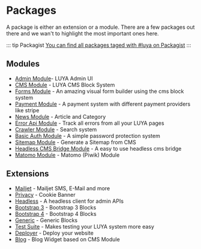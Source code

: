 # Packages

A package is either an extension or a module. There are a few packages out there and we wan't to highlight the most important ones here.

::: tip Packagist
[You can find all packages taged with #luya on Packagist](https://packagist.org/?tags=luya)
:::

## Modules

+ [Admin Module](https://github.com/luyadev/luya-module-admin)- LUYA Admin UI
+ [CMS Module](https://github.com/luyadev/luya-module-cms) - LUYA CMS Block System
+ [Forms Module](https://packagist.org/packages/luyadev/luya-module-forms) - An amazing visual form builder using the cms block system
+ [Payment Module](https://github.com/luyadev/luya-module-payment) - A payment system with different payment providers like stripe
+ [News Module](https://github.com/luyadev/luya-module-news) - Article and Category
+ [Error Api Module](https://github.com/luyadev/luya-module-errorapi) - Track all errors from all your LUYA pages
+ [Crawler Module](https://github.com/luyadev/luya-module-crawler) -  Search system
+ [Basic Auth Module](https://github.com/luyadev/luya-module-basicauth) - A simple password protection system
+ [Sitemap Module](https://github.com/cebe/luya-module-sitemap) - Generate a Sitemap from CMS 
+ [Headless CMS Bridge Module](https://packagist.org/packages/luyadev/luya-headless-cms-api) - A easy to use headless cms bridge
+ [Matomo Module](https://github.com/luyadev/luya-module-matomo) - Matomo (Piwik) Module

## Extensions

+ [Mailjet](https://github.com/luyadev/luya-mailjet) - Mailjet SMS, E-Mail and more
+ [Privacy](https://github.com/luyadev/luya-privacy) - Cookie Banner
+ [Headless](https://github.com/luyadev/luya-privacy) - A headless client for admin APIs
+ [Bootstrap 3](https://github.com/luyadev/luya-boostrap3) - Bootstrap 3 Blocks
+ [Bootstrap 4](https://github.com/luyadev/luya-boostrap4) - Bootstrap 4 Blocks
+ [Generic](https://github.com/luyadev/luya-boostrap4) - Generic Blocks
+ [Test Suite](https://github.com/luyadev/luya-testsuite) - Makes testing your LUYA system more easy
+ [Deployer](https://github.com/luyadev/luya-deployer) - Deploy your website
+ [Blog](https://github.com/luyadev/luya-blog) - Blog Widget based on CMS Module